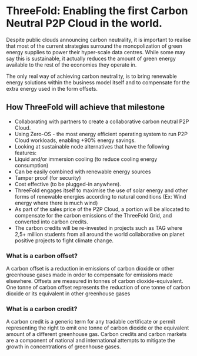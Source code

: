 # ThreeFold: Enabling the first Carbon Neutral P2P Cloud in the world.

Despite public clouds announcing carbon neutrality, it is important to realise that most of the current strategies surround the monopolization of green energy supplies to power their hyper-scale data centres. While some may say this is sustainable, it actually reduces the amount of green energy available to the rest of the economies they operate in. 

The only real way of achieving carbon neutrality, is to bring renewable energy solutions within the business model itself and to compensate for the extra energy used in the form offsets.

## How ThreeFold will achieve that milestone

- Collaborating with partners to create a collaborative carbon neutral P2P Cloud.
- Using Zero-OS - the most energy efficient operating system to run P2P Cloud workloads, enabling +90% energy savings.
- Looking at sustainable node alternatives that have the following features:
- Liquid and/or immersion cooling (to reduce cooling energy consumption)
- Can be easily combined with renewable energy sources
- Tamper proof (for security)
- Cost effective (to be plugged-in anywhere).
- ThreeFold engages itself to maximise the use of solar energy and other forms of renewable energies according to natural conditions (Ex: Wind energy where there is much wind)
- As part of the sales price of the P2P Cloud, a portion will be allocated to compensate for the carbon emissions of the ThreeFold Grid, and converted into carbon credits.
- The carbon credits will be re-invested in projects such as TAG where 2,5+ million students from all around the world collaborative on planet positive projects to fight climate change.

### What is a carbon offset?

A carbon offset is a reduction in emissions of carbon dioxide or other greenhouse gases made in order to compensate for emissions made elsewhere. Offsets are measured in tonnes of carbon dioxide-equivalent. One tonne of carbon offset represents the reduction of one tonne of carbon dioxide or its equivalent in other greenhouse gases

### What is a carbon credit?

A carbon credit is a generic term for any tradable certificate or permit representing the right to emit one tonne of carbon dioxide or the equivalent amount of a different greenhouse gas. Carbon credits and carbon markets are a component of national and international attempts to mitigate the growth in concentrations of greenhouse gases.